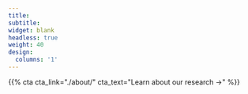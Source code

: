 ```yaml
---
title:
subtitle:
widget: blank
headless: true
weight: 40
design:
  columns: '1'
---
```


{{% cta cta_link="./about/" cta_text="Learn about our research →" %}}
